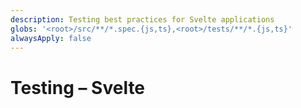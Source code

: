 ```yaml
---
description: Testing best practices for Svelte applications
globs: '<root>/src/**/*.spec.{js,ts},<root>/tests/**/*.{js,ts}'
alwaysApply: false
---
```


# Testing – Svelte

<!--
TODO: Add content for svelte testing.
Follow unified schema guidelines.
-->
